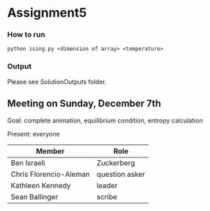 Assignment5
===========

### How to run

    python ising.py <dimension of array> <temperature>

### Output

Please see SolutionOutputs folder.

Meeting on Sunday, December 7th
--------------------------------

Goal: complete animation, equilibrium condition, entropy calculation

Present: everyone

Member        |     Role
------------- | -------------
Ben Israeli    | Zuckerberg
Chris Florencio-Aleman  | question asker
Kathleen Kennedy  | leader
Sean Ballinger  | scribe

